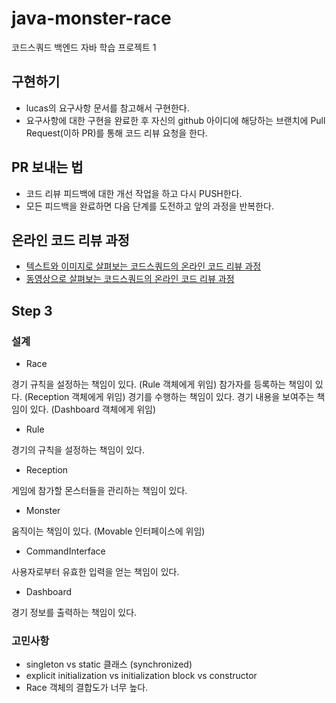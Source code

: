 # java-monster-race

코드스쿼드 백엔드 자바 학습 프로젝트 1

## 구현하기

- lucas의 요구사항 문서를 참고해서 구현한다.
- 요구사항에 대한 구현을 완료한 후 자신의 github 아이디에 해당하는 브랜치에 Pull Request(이하 PR)를 통해 코드 리뷰 요청을 한다.

## PR 보내는 법

- 코드 리뷰 피드백에 대한 개선 작업을 하고 다시 PUSH한다.
- 모든 피드백을 완료하면 다음 단계를 도전하고 앞의 과정을 반복한다.

## 온라인 코드 리뷰 과정

- [텍스트와 이미지로 살펴보는 코드스쿼드의 온라인 코드 리뷰 과정](https://github.com/code-squad/codesquad-docs/blob/master/codereview/README.md)
- [동영상으로 살펴보는 코드스쿼드의 온라인 코드 리뷰 과정](https://youtu.be/a5c9ku-_fok)

## Step 3

### 설계

- Race

경기 규칙을 설정하는 책임이 있다. (Rule 객체에게 위임)
참가자를 등록하는 책임이 있다. (Reception 객체에게 위임)
경기를 수행하는 책임이 있다.
경기 내용을 보여주는 책임이 있다. (Dashboard 객체에게 위임)

- Rule

경기의 규칙을 설정하는 책임이 있다.

- Reception

게임에 참가할 몬스터들을 관리하는 책임이 있다.

- Monster

움직이는 책임이 있다. (Movable 인터페이스에 위임)

- CommandInterface

사용자로부터 유효한 입력을 얻는 책임이 있다.

- Dashboard

경기 정보를 출력하는 책임이 있다.

### 고민사항

- singleton vs static 클래스 (synchronized)
- explicit initialization vs initialization block vs constructor
- Race 객체의 결합도가 너무 높다.
